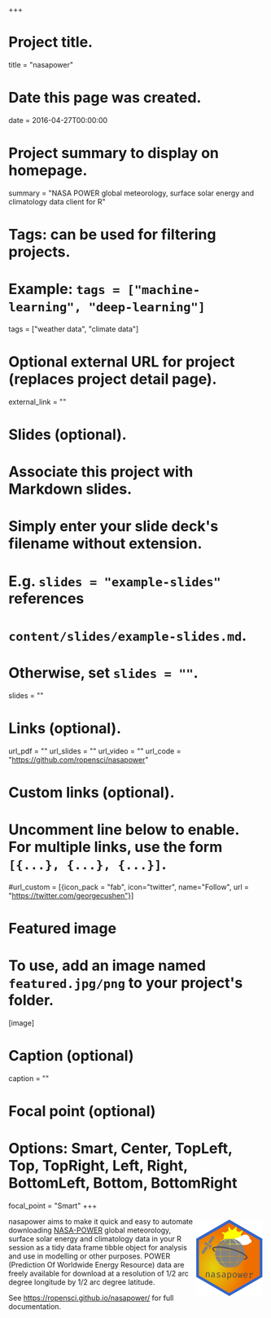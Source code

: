 +++
# Project title.
title = "nasapower"

# Date this page was created.
date = 2016-04-27T00:00:00

# Project summary to display on homepage.
summary = "NASA POWER global meteorology, surface solar energy and climatology data client for R"

# Tags: can be used for filtering projects.
# Example: `tags = ["machine-learning", "deep-learning"]`
tags = ["weather data", "climate data"]

# Optional external URL for project (replaces project detail page).
external_link = ""

# Slides (optional).
#   Associate this project with Markdown slides.
#   Simply enter your slide deck's filename without extension.
#   E.g. `slides = "example-slides"` references 
#   `content/slides/example-slides.md`.
#   Otherwise, set `slides = ""`.
slides = ""

# Links (optional).
url_pdf = ""
url_slides = ""
url_video = ""
url_code = "https://github.com/ropensci/nasapower"

# Custom links (optional).
#   Uncomment line below to enable. For multiple links, use the form `[{...}, {...}, {...}]`.
#url_custom = [{icon_pack = "fab", icon="twitter", name="Follow", url = "https://twitter.com/georgecushen"}]

# Featured image
# To use, add an image named `featured.jpg/png` to your project's folder. 
[image]
  # Caption (optional)
  caption = ""
  
  # Focal point (optional)
  # Options: Smart, Center, TopLeft, Top, TopRight, Left, Right, BottomLeft, Bottom, BottomRight
  focal_point = "Smart"
+++

<img style="float:right; margin:5px" src="logo.png">nasapower aims to make it quick and easy to automate downloading [NASA-POWER](https://power.larc.nasa.gov) global meteorology, surface solar energy and climatology data in your R session as a tidy data frame tibble object for analysis and use in modelling or other purposes. POWER (Prediction Of Worldwide Energy Resource) data are freely available for download at a resolution of 1/2 arc degree longitude by 1/2 arc degree latitude.

See <https://ropensci.github.io/nasapower/> for full documentation.

